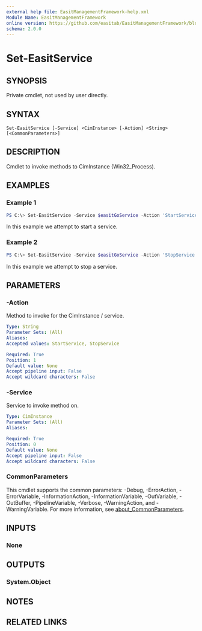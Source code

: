 ```yaml
---
external help file: EasitManagementFramework-help.xml
Module Name: EasitManagementFramework
online version: https://github.com/easitab/EasitManagementFramework/blob/development/docs/v1/Set-EasitService.md
schema: 2.0.0
---
```


# Set-EasitService

## SYNOPSIS

Private cmdlet, not used by user directly.

## SYNTAX

```
Set-EasitService [-Service] <CimInstance> [-Action] <String> [<CommonParameters>]
```

## DESCRIPTION

Cmdlet to invoke methods to CimInstance (Win32_Process).

## EXAMPLES

### Example 1

```powershell
PS C:\> Set-EasitService -Service $easitGoService -Action 'StartService'
```

In this example we attempt to start a service.

### Example 2

```powershell
PS C:\> Set-EasitService -Service $easitGoService -Action 'StopService'
```

In this example we attempt to stop a service.

## PARAMETERS

### -Action

Method to invoke for the CimInstance / service.

```yaml
Type: String
Parameter Sets: (All)
Aliases:
Accepted values: StartService, StopService

Required: True
Position: 1
Default value: None
Accept pipeline input: False
Accept wildcard characters: False
```

### -Service

Service to invoke method on.

```yaml
Type: CimInstance
Parameter Sets: (All)
Aliases:

Required: True
Position: 0
Default value: None
Accept pipeline input: False
Accept wildcard characters: False
```

### CommonParameters
This cmdlet supports the common parameters: -Debug, -ErrorAction, -ErrorVariable, -InformationAction, -InformationVariable, -OutVariable, -OutBuffer, -PipelineVariable, -Verbose, -WarningAction, and -WarningVariable. For more information, see [about_CommonParameters](http://go.microsoft.com/fwlink/?LinkID=113216).

## INPUTS

### None
## OUTPUTS

### System.Object
## NOTES

## RELATED LINKS
